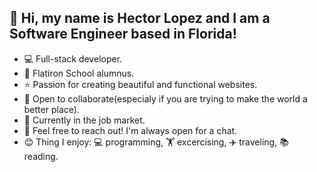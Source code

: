 ## 👋 Hi, my name is Hector Lopez and I am a Software Engineer based in Florida!
- 💻 Full-stack developer.
- 🏫 Flatiron School alumnus.
- ⭐ Passion for creating beautiful and functional websites.
- 🤝 Open to collaborate(especialy if you are trying to make the world a better place).
- 💼 Currently in the job market.
- 💬 Feel free to reach out! I'm always open for a chat.
-  😊 Thing I enjoy: 💻 programming, 🏋️ excercising, ✈️ traveling, 📚 reading.
<!---
HectorLopez1998/HectorLopez1998 is a ✨ special ✨ repository because its `README.md` (this file) appears on your GitHub profile.
You can click the Preview link to take a look at your changes.
--->
